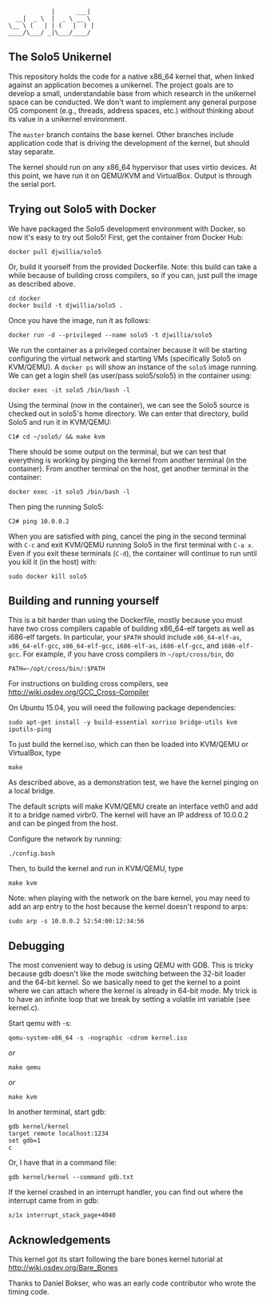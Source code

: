                 |      ___|  
      __|  _ \  |  _ \ __ \  
    \__ \ (   | | (   |  ) | 
    ____/\___/ _|\___/____/  

The Solo5 Unikernel
-------------------

This repository holds the code for a native x86_64 kernel that, when
linked against an application becomes a unikernel.  The project goals
are to develop a small, understandable base from which research in the
unikernel space can be conducted.  We don't want to implement any
general purpose OS component (e.g., threads, address spaces, etc.)
without thinking about its value in a unikernel environment.

The `master` branch contains the base kernel.  Other branches include
application code that is driving the development of the kernel, but
should stay separate.

The kernel should run on any x86_64 hypervisor that uses virtio
devices.  At this point, we have run it on QEMU/KVM and VirtualBox.
Output is through the serial port.

Trying out Solo5 with Docker
----------------------------

We have packaged the Solo5 development environment with Docker, so now
it's easy to try out Solo5!  First, get the container from Docker Hub:

    docker pull djwillia/solo5

Or, build it yourself from the provided Dockerfile.  Note: this build
can take a while because of building cross compilers, so if you can,
just pull the image as described above.

    cd docker
    docker build -t djwillia/solo5 .

Once you have the image, run it as follows:

    docker run -d --privileged --name solo5 -t djwillia/solo5

We run the container as a privileged container because it will be
starting configuring the virtual network and starting VMs
(specifically Solo5 on KVM/QEMU).  A `docker ps` will show an instance
of the `solo5` image running.  We can get a login shell (as user/pass
solo5/solo5) in the container using:

    docker exec -it solo5 /bin/bash -l
    
Using the terminal (now in the container), we can see the Solo5 source
is checked out in solo5's home directory.  We can enter that
directory, build Solo5 and run it in KVM/QEMU:

    C1# cd ~/solo5/ && make kvm

There should be some output on the terminal, but we can test that
everything is working by pinging the kernel from another terminal (in
the container).  From another terminal on the host, get another
terminal in the container:

    docker exec -it solo5 /bin/bash -l

Then ping the running Solo5:

    C2# ping 10.0.0.2

When you are satisfied with ping, cancel the ping in the second
terminal with `C-c` and exit KVM/QEMU running Solo5 in the first
terminal with `C-a x`.  Even if you exit these terminals (`C-d`), the
container will continue to run until you kill it (in the host) with:

    sudo docker kill solo5


Building and running yourself
-----------------------------

This is a bit harder than using the Dockerfile, mostly because you
must have two cross compilers capable of building x86_64-elf targets
as well as i686-elf targets.  In particular, your `$PATH` should
include `x86_64-elf-as`, `x86_64-elf-gcc`, `x86_64-elf-gcc`,
`i686-elf-as`, `i686-elf-gcc`, and `i686-elf-gcc`.  For example, if
you have cross compilers in `~/opt/cross/bin`, do

    PATH=~/opt/cross/bin/:$PATH

For instructions on building cross compilers, see
<http://wiki.osdev.org/GCC_Cross-Compiler>

On Ubuntu 15.04, you will need the following package dependencies:

    sudo apt-get install -y build-essential xorriso bridge-utils kvm iputils-ping

To just build the kernel.iso, which can then be loaded into
KVM/QEMU or VirtualBox, type

    make 

As described above, as a demonstration test, we have the kernel
pinging on a local bridge.

The default scripts will make KVM/QEMU create an interface veth0 and
add it to a bridge named virbr0.  The kernel will have an IP address
of 10.0.0.2 and can be pinged from the host.

Configure the network by running:

    ./config.bash

Then, to build the kernel and run in KVM/QEMU, type

    make kvm

Note: when playing with the network on the bare kernel, you may need
to add an arp entry to the host because the kernel doesn't respond to
arps:

    sudo arp -s 10.0.0.2 52:54:00:12:34:56

Debugging
---------

The most convenient way to debug is using QEMU with GDB.  This is
tricky because gdb doesn't like the mode switching between the 32-bit
loader and the 64-bit kernel.  So we basically need to get the kernel
to a point where we can attach where the kernel is already in 64-bit
mode.  My trick is to have an infinite loop that we break by setting a
volatile int variable (see kernel.c).

Start qemu with -s:

    qemu-system-x86_64 -s -nographic -cdrom kernel.iso

*or*

    make qemu

*or*

    make kvm

In another terminal, start gdb:

    gdb kernel/kernel
    target remote localhost:1234
    set gdb=1
    c

Or, I have that in a command file:

    gdb kernel/kernel --command gdb.txt

If the kernel crashed in an interrupt handler, you can find out where
the interrupt came from in gdb:

    x/1x interrupt_stack_page+4040

Acknowledgements
----------------

This kernel got its start following the bare bones kernel tutorial at
<http://wiki.osdev.org/Bare_Bones>

Thanks to Daniel Bokser, who was an early code contributor who wrote
the timing code.
